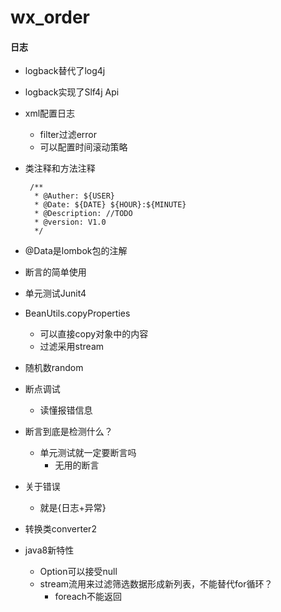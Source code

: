 # wx_order
#### 日志
 * logback替代了log4j
 * logback实现了Slf4j Api
 * xml配置日志
    * filter过滤error
    * 可以配置时间滚动策略   
 * 类注释和方法注释
    
        /**
         * @Auther: ${USER}
         * @Date: ${DATE} ${HOUR}:${MINUTE}
         * @Description: //TODO
         * @version: V1.0 
         */
 * @Data是lombok包的注解
 * 断言的简单使用
 * 单元测试Junit4
 * BeanUtils.copyProperties
    * 可以直接copy对象中的内容
    * 过滤采用stream
 * 随机数random
 * 断点调试
    * 读懂报错信息
 * 断言到底是检测什么？
    * 单元测试就一定要断言吗
        * 无用的断言    
 * 关于错误
    * 就是{日志+异常}
 * 转换类converter2  
 * java8新特性
    * Option可以接受null
    * stream流用来过滤筛选数据形成新列表，不能替代for循环？
        * foreach不能返回 